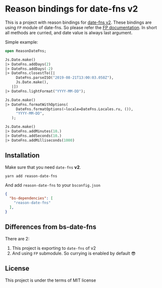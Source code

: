 # Reason bindings for date-fns v2

This is a project with reason bindings for [date-fns v2](https://date-fns.org/v2.0.0/docs/Getting-Started). These bindings are using `FP` module of date-fns. So please refer the [FP documentation](https://date-fns.org/v2.0.0/docs/fp/closestIndexTo). In short all methods are curried, and date value is always last argument.

Simple example:

```ocaml
open ReasonDateFns;

Js.Date.make()
|> DateFns.addDays(2)
|> DateFns.addDays(-2)
|> DateFns.closestTo([|
     DateFns.parseISO("2019-08-21T13:00:03.058Z"),
     Js.Date.make(),
   |])
|> DateFns.lightFormat("YYYY-MM-DD");

Js.Date.make()
|> DateFns.formatWithOptions(
     DateFns.formatOptions(~locale=DateFns.Locales.ru, ()),
     "YYYY-MM-DD",
   );

Js.Date.make()
|> DateFns.addMinutes(10.)
|> DateFns.addSeconds(10.)
|> DateFns.addMilliseconds(1000)
```


## Installation 

Make sure that you need `date-fns` **v2**.

```
yarn add reason-date-fns
```

And add `reason-date-fns` to your `bsconfig.json` 

```json
{
  "bs-dependencies": [
    "reason-date-fns"
  ],
}
```

## Differences from bs-date-fns

There are 2:
1) This project is exporting to `date-fns` of v2
2) And using `FP` submodule. So currying is enabled by default 😎

## License
This project is under the terms of MIT license 


